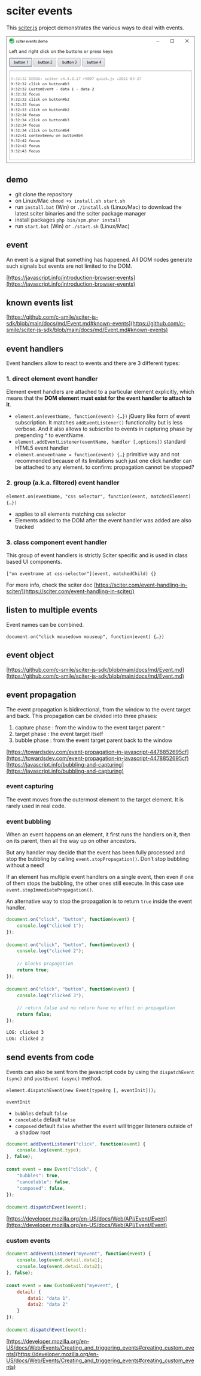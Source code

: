 # sciter events

This [sciter.js](https://sciter.com/) project demonstrates the various ways to deal with events.

![sciter events screenshot](screenshot.png)

## demo

- git clone the repository
- on Linux/Mac `chmod +x install.sh start.sh`
- run `install.bat` (Win) or `./install.sh` (Linux/Mac) to download the latest sciter binaries and the sciter package manager
- install packages `php bin/spm.phar install`
- run `start.bat` (Win) or `./start.sh` (Linux/Mac)

## event

An event is a signal that something has happened. All DOM nodes generate such signals but events are not limited to the DOM.

[https://javascript.info/introduction-browser-events](https://javascript.info/introduction-browser-events)

## known events list

[https://github.com/c-smile/sciter-js-sdk/blob/main/docs/md/Event.md#known-events](https://github.com/c-smile/sciter-js-sdk/blob/main/docs/md/Event.md#known-events)

## event handlers

Event handlers allow to react to events and there are 3 different types:

### 1. direct element event handler

Element event handlers are attached to a particular element explicitly, which means that the **DOM element must exist for the event handler to attach to it**.

- `element.on(eventName, function(event) {…})` jQuery like form of event subscription. It matches `addEventListener()` functionality but is less verbose.  And it also allows to subscribe to events in capturing phase by prepending ^ to eventName.
- `element.addEventListener(eventName, handler [,options])` standard HTML5 event handler
- `element.oneventname = function(event) {…}` primitive way and not recommended because of its limitations such just one click handler can be attached to any element. to confirm: propagation cannot be stopped?

### 2. group (a.k.a. filtered) event handler

`element.on(eventName, "css selector", function(event, matchedElement) {…})`
- applies to all elements matching css selector
- Elements added to the DOM after the event handler was added are also tracked

### 3. class component event handler

This group of event handlers is strictly Sciter specific and is used in class based UI components.

`["on eventname at css-selector"](event, matchedChild) {}`

For more info, check the sciter doc [https://sciter.com/event-handling-in-sciter/](https://sciter.com/event-handling-in-sciter/)

## listen to multiple events

Event names can be combined.

`document.on("click mousedown mouseup", function(event) {…})`

## event object

[https://github.com/c-smile/sciter-js-sdk/blob/main/docs/md/Event.md](https://github.com/c-smile/sciter-js-sdk/blob/main/docs/md/Event.md)

## event propagation

The event propagation is bidirectional, from the window to the event target and back. This propagation can be divided into three phases:

1. capture phase : from the window to the event target parent `^`
2. target phase : the event target itself
3. bubble phase : from the event target parent back to the window

[https://towardsdev.com/event-propagation-in-javascript-4478852695cf](https://towardsdev.com/event-propagation-in-javascript-4478852695cf)
[https://javascript.info/bubbling-and-capturing](https://javascript.info/bubbling-and-capturing)

### event capturing

The event moves from the outermost element to the target element. It is rarely used in real code.

### event bubbling

When an event happens on an element, it first runs the handlers on it, then on its parent, then all the way up on other ancestors.

But any handler may decide that the event has been fully processed and stop the bubbling by calling `event.stopPropagation()`. Don’t stop bubbling without a need!

If an element has multiple event handlers on a single event, then even if one of them stops the bubbling, the other ones still execute. In this case use `event.stopImmediatePropagation()`.

An alternative way to stop the propagation is to return `true` inside the event handler.

```js
document.on("click", "button", function(event) {
    console.log("clicked 1");
});

document.on("click", "button", function(event) {
    console.log("clicked 2");

    // blocks propagation
    return true;
});

document.on("click", "button", function(event) {
    console.log("clicked 3");

    // return false and no return have no effect on propagation
    return false;
});
```

```txt
LOG: clicked 3
LOG: clicked 2
```

## send events from code

Events can also be sent from the javascript code by using the `dispatchEvent (sync)` and `postEvent (async)` method.

`element.dispatchEvent(new Event(typeArg [, eventInit]));`

`eventInit`
- `bubbles` default `false`
- `cancelable` default `false`
- `composed` default `false` whether the event will trigger listeners outside of a shadow root

```js
document.addEventListener("click", function(event) {
    console.log(event.type);
}, false);

const event = new Event("click", {
    "bubbles": true,
    "cancelable": false,
    "composed": false,
});

document.dispatchEvent(event);
```

[https://developer.mozilla.org/en-US/docs/Web/API/Event/Event](https://developer.mozilla.org/en-US/docs/Web/API/Event/Event)

### custom events

```js
document.addEventListener("myevent", function(event) {
    console.log(event.detail.data1);
    console.log(event.detail.data2);
}, false);

const event = new CustomEvent("myevent", {
    detail: {
        data1: "data 1",
        data2: "data 2"
    }
});

document.dispatchEvent(event);
```

[https://developer.mozilla.org/en-US/docs/Web/Events/Creating_and_triggering_events#creating_custom_events](https://developer.mozilla.org/en-US/docs/Web/Events/Creating_and_triggering_events#creating_custom_events)
